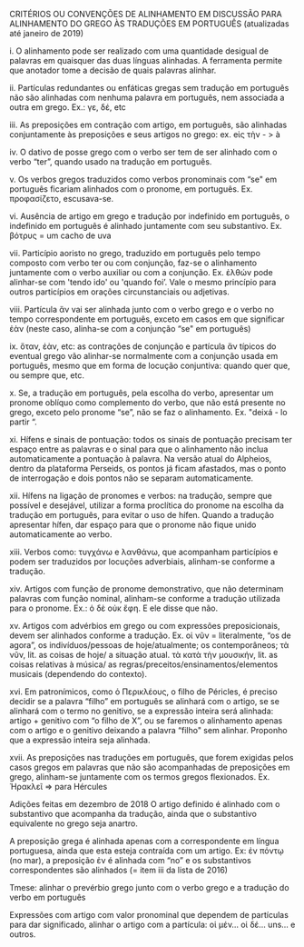 CRITÉRIOS OU CONVENÇÕES DE ALINHAMENTO EM DISCUSSÃO PARA ALINHAMENTO DO GREGO ÀS TRADUÇÕES EM PORTUGUÊS
(atualizadas até janeiro de 2019)

i. O alinhamento pode ser realizado com uma quantidade desigual de palavras em quaisquer das duas línguas alinhadas. A ferramenta permite que anotador tome a decisão de quais palavras alinhar.

ii. Partículas redundantes ou enfáticas gregas sem tradução em português não são alinhadas com nenhuma palavra em português, nem associada a outra em grego. Ex.: γε, δέ, etc

iii. As preposições em contração com artigo, em português, são alinhadas conjuntamente às preposições e seus artigos no grego: ex. eἰς τὴν - > à

iv. O dativo de posse grego com o verbo ser tem de ser alinhado com o verbo “ter”, quando usado na tradução em português.

v. Os verbos gregos traduzidos como verbos pronominais com “se" em português ficariam alinhados com o pronome, em português. Ex. προφασίζετο, escusava-se.

vi. Ausência de artigo em grego e tradução por indefinido em português, o indefinido em português é alinhado juntamente com seu substantivo. Ex. βότρυς = um cacho de uva

vii. Particípio aoristo no grego, traduzido em português pelo tempo composto com verbo ter ou com conjunção, faz-se o alinhamento juntamente com o verbo auxiliar ou com a conjunção. Ex. ἐλθών pode alinhar-se com 'tendo ido' ou 'quando foi’. Vale o mesmo princípio para outros particípios em orações circunstanciais ou adjetivas.

viii. Partícula ἄν vai ser alinhada junto com o verbo grego e o verbo no tempo correspondente em português, exceto em casos em que significar ἐὰν (neste caso, alinha-se com a conjunção “se" em português)

ix. ὅταν, ἐὰν, etc: as contrações de conjunção e partícula ἄν típicos do eventual grego vão alinhar-se normalmente com a conjunção usada em português, mesmo que em forma de locução conjuntiva: quando quer que, ou sempre que, etc.

x. Se, a tradução em português, pela escolha do verbo, apresentar um pronome oblíquo como complemento do verbo, que não está presente no grego, exceto pelo pronome “se”, não se faz o alinhamento. Ex. "deixá - lo partir “.

xi. Hífens e sinais de pontuação: todos os sinais de pontuação precisam ter espaço entre as palavras e o sinal para que o alinhamento não inclua automaticamente a pontuação à palavra. Na versão atual do Alpheios, dentro da plataforma Perseids, os pontos já ficam afastados, mas o ponto de interrogação e dois pontos não se separam automaticamente.

xii. Hífens na ligação de pronomes e verbos: na tradução, sempre que possível e desejável, utilizar a forma proclítica do pronome na escolha da tradução em português, para evitar o uso de hífen. Quando a tradução apresentar hífen, dar espaço para que o pronome não fique unido automaticamente ao verbo.

xiii.	Verbos como: τυγχάνω e λανθάνω, que acompanham particípios e podem ser traduzidos por locuções adverbiais, alinham-se conforme a tradução.

xiv. Artigos com função de pronome demonstrativo, que não determinam palavras com função nominal, alinham-se conforme a tradução utilizada para o pronome. Ex.: ὁ δὲ οὐκ ἔφη. E ele disse que não.

xv. Artigos com advérbios em grego ou com expressões preposicionais, devem ser alinhados conforme a tradução. Ex. οἱ νῦν = literalmente, “os de agora”, os indivíduos/pessoas de hoje/atualmente; os contemporâneos; τὰ νῦν, lit. as coisas de hoje/ a situação atual. τὰ κατὰ τὴν μουσικήν, lit. as coisas relativas à música/ as regras/preceitos/ensinamentos/elementos musicais (dependendo do contexto).

xvi. Em patronímicos, como ὁ Περικλέους, o filho de Péricles, é preciso decidir se a palavra “filho” em português se alinhará com o artigo, se se alinhará com o termo no genitivo, se a expressão inteira será alinhada: artigo + genitivo com “o filho de X”, ou se faremos o alinhamento apenas com o artigo e o genitivo deixando a palavra “filho" sem alinhar. Proponho que a expressão inteira seja alinhada.

xvii. As preposições nas traduções em português, que forem exigidas pelos casos gregos em palavras que não são acompanhadas de preposições em grego, alinham-se juntamente com os termos gregos flexionados. Ex. Ἡρακλεῖ => para Hércules

Adições feitas em dezembro de 2018
O artigo definido é alinhado com o substantivo que acompanha da tradução, ainda que o substantivo equivalente no grego seja anartro.

A preposição grega é alinhada apenas com a correspondente em língua portuguesa, ainda que esta esteja contraída com um artigo. Ex: ἐν πόντῳ (no mar), a preposição ἐν é alinhada com “no” e os substantivos correspondentes são alinhados (= item iii da lista de 2016)

Tmese: alinhar o prevérbio grego junto com o verbo grego e a tradução do verbo em português

Expressões com artigo com valor pronominal que dependem de partículas para dar significado, alinhar o artigo com a partícula: οἱ μέν… οἱ δέ… uns… e outros.
